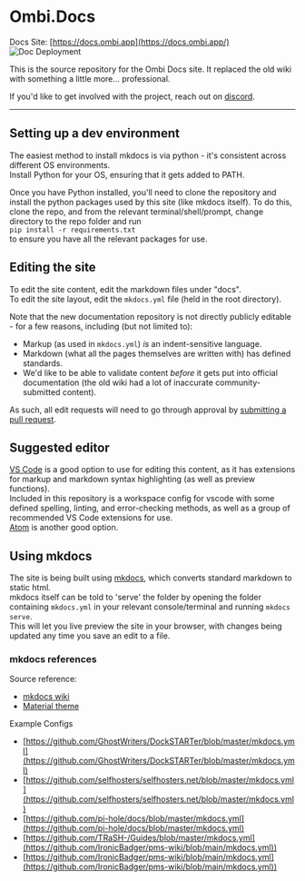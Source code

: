 # Ombi.Docs

Docs Site: [https://docs.ombi.app](https://docs.ombi.app/)  
![Doc Deployment](https://github.com/Ombi-app/Ombi.Docs/workflows/Build%20and%20deploy%20docs/badge.svg)

This is the source repository for the Ombi Docs site. It replaced the old wiki with something a little more... professional.

If you'd like to get involved with the project, reach out on [discord](https://discord.gg/Sa7wNWb).

---

## Setting up a dev environment

The easiest method to install mkdocs is via python - it's consistent across different OS environments.  
Install Python for your OS, ensuring that it gets added to PATH.  

Once you have Python installed, you'll need to clone the repository and install the python packages used by this site (like mkdocs itself).
To do this, clone the repo, and from the relevant terminal/shell/prompt, change directory to the repo folder and run  
`pip install -r requirements.txt`  
to ensure you have all the relevant packages for use.

## Editing the site

To edit the site content, edit the markdown files under "docs".  
To edit the site layout, edit the `mkdocs.yml` file (held in the root directory).  

Note that the new documentation repository is not directly publicly editable - for a few reasons, including (but not limited to):

- Markup (as used in `mkdocs.yml`) _is_ an indent-sensitive language.
- Markdown (what all the pages themselves are written with) has defined standards.
- We'd like to be able to validate content _before_ it gets put into official documentation (the old wiki had a lot of inaccurate community-submitted content).

As such, all edit requests will need to go through approval by [submitting a pull request](https://docs.github.com/en/free-pro-team@latest/articles/creating-a-pull-request).

## Suggested editor

[VS Code](https://code.visualstudio.com/) is a good option to use for editing this content, as it has extensions for markup and markdown syntax highlighting (as well as preview functions).  
Included in this repository  is a workspace config for vscode with some defined spelling, linting, and error-checking methods, as well as a group of recommended VS Code extensions for use.  
[Atom](https://atom.io/) is another good option.

## Using mkdocs

The site is being built using [mkdocs](https://www.mkdocs.org/), which converts standard markdown to static html.  
mkdocs itself can be told to 'serve' the folder by opening the folder containing `mkdocs.yml` in your relevant console/terminal and running `mkdocs serve`.  
This will let you live preview the site in your browser, with changes being updated any time you save an edit to a file.  

### mkdocs references

Source reference:

- [mkdocs wiki](https://github.com/mkdocs/mkdocs/wiki)
- [Material theme](https://squidfunk.github.io/mkdocs-material/setup/setting-up-navigation)

Example Configs

- [https://github.com/GhostWriters/DockSTARTer/blob/master/mkdocs.yml](https://github.com/GhostWriters/DockSTARTer/blob/master/mkdocs.yml)
- [https://github.com/selfhosters/selfhosters.net/blob/master/mkdocs.yml](https://github.com/selfhosters/selfhosters.net/blob/master/mkdocs.yml)
- [https://github.com/pi-hole/docs/blob/master/mkdocs.yml](https://github.com/pi-hole/docs/blob/master/mkdocs.yml)
- [https://github.com/TRaSH-/Guides/blob/master/mkdocs.yml](https://github.com/IronicBadger/pms-wiki/blob/main/mkdocs.yml))
- [https://github.com/IronicBadger/pms-wiki/blob/main/mkdocs.yml](https://github.com/IronicBadger/pms-wiki/blob/main/mkdocs.yml))
